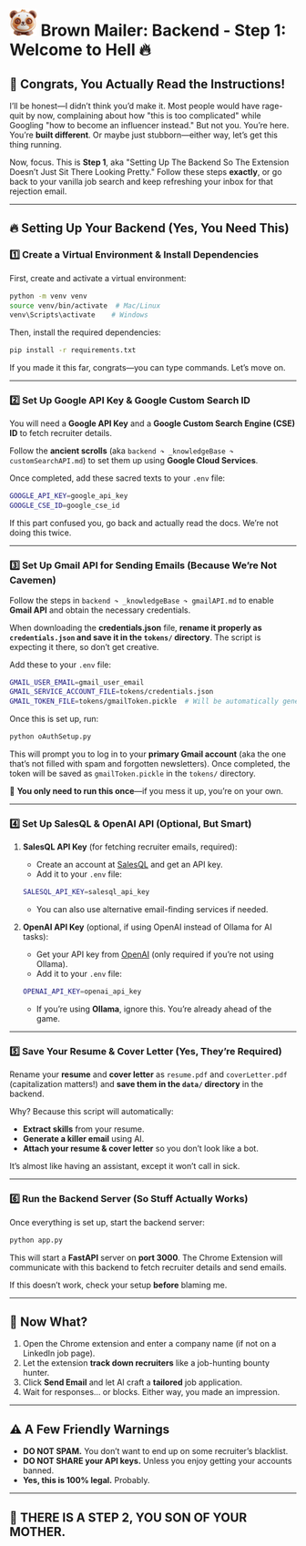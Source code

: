 # ![Brown Mailer Icon](xTension/icons/icon48.png)  Brown Mailer: Backend - Step 1: Welcome to Hell 🔥

## 🎉 Congrats, You Actually Read the Instructions!

I’ll be honest—I didn’t think you’d make it. Most people would have rage-quit by now, complaining about how "this is too complicated" while Googling "how to become an influencer instead." But not you. You’re here. You’re **built different**. Or maybe just stubborn—either way, let’s get this thing running.

Now, focus. This is **Step 1**, aka "Setting Up The Backend So The Extension Doesn’t Just Sit There Looking Pretty." Follow these steps **exactly**, or go back to your vanilla job search and keep refreshing your inbox for that rejection email.

---

## 🔥 Setting Up Your Backend (Yes, You Need This)

### 1️⃣ Create a Virtual Environment & Install Dependencies

First, create and activate a virtual environment:

```sh
python -m venv venv
source venv/bin/activate  # Mac/Linux
venv\Scripts\activate    # Windows
```

Then, install the required dependencies:

```sh
pip install -r requirements.txt
```

If you made it this far, congrats—you can type commands. Let’s move on.

---

### 2️⃣ Set Up Google API Key & Google Custom Search ID

You will need a **Google API Key** and a **Google Custom Search Engine (CSE) ID** to fetch recruiter details.

Follow the **ancient scrolls** (aka `backend ↷ _knowledgeBase ↷ customSearchAPI.md`) to set them up using **Google Cloud Services**.

Once completed, add these sacred texts to your `.env` file:

```sh
GOOGLE_API_KEY=google_api_key
GOOGLE_CSE_ID=google_cse_id
```

If this part confused you, go back and actually read the docs. We’re not doing this twice.

---

### 3️⃣ Set Up Gmail API for Sending Emails (Because We’re Not Cavemen)

Follow the steps in `backend ↷ _knowledgeBase ↷ gmailAPI.md` to enable **Gmail API** and obtain the necessary credentials.

When downloading the **credentials.json** file, **rename it properly as ********************`credentials.json`******************** and save it in the ********************`tokens/`******************** directory**. The script is expecting it there, so don’t get creative.

Add these to your `.env` file:

```sh
GMAIL_USER_EMAIL=gmail_user_email
GMAIL_SERVICE_ACCOUNT_FILE=tokens/credentials.json
GMAIL_TOKEN_FILE=tokens/gmailToken.pickle  # Will be automatically generated
```

Once this is set up, run:

```sh
python oAuthSetup.py
```

This will prompt you to log in to your **primary Gmail account** (aka the one that’s not filled with spam and forgotten newsletters). Once completed, the token will be saved as `gmailToken.pickle` in the `tokens/` directory.

🚨 **You only need to run this once**—if you mess it up, you’re on your own.

---

### 4️⃣ Set Up SalesQL & OpenAI API (Optional, But Smart)

1. **SalesQL API Key** (for fetching recruiter emails, required):

   - Create an account at [SalesQL](https://salesql.com/) and get an API key.
   - Add it to your `.env` file:

   ```sh
   SALESQL_API_KEY=salesql_api_key
   ```

   - You can also use alternative email-finding services if needed.

2. **OpenAI API Key** (optional, if using OpenAI instead of Ollama for AI tasks):

   - Get your API key from [OpenAI](https://platform.openai.com/) (only required if you’re not using Ollama).
   - Add it to your `.env` file:

   ```sh
   OPENAI_API_KEY=openai_api_key
   ```

   - If you’re using **Ollama**, ignore this. You’re already ahead of the game.

---

### 5️⃣ Save Your Resume & Cover Letter (Yes, They’re Required)

Rename your **resume** and **cover letter** as `resume.pdf` and `coverLetter.pdf` (capitalization matters!) and **save them in the ********************`data/`******************** directory** in the backend.

Why? Because this script will automatically:

- **Extract skills** from your resume.
- **Generate a killer email** using AI.
- **Attach your resume & cover letter** so you don’t look like a bot.

It’s almost like having an assistant, except it won’t call in sick.

---

### 6️⃣ Run the Backend Server (So Stuff Actually Works)

Once everything is set up, start the backend server:

```sh
python app.py
```

This will start a **FastAPI** server on **port 3000**. The Chrome Extension will communicate with this backend to fetch recruiter details and send emails.

If this doesn’t work, check your setup **before** blaming me.

---

## 🚀 Now What?

1. Open the Chrome extension and enter a company name (if not on a LinkedIn job page).
2. Let the extension **track down recruiters** like a job-hunting bounty hunter.
3. Click **Send Email** and let AI craft a **tailored** job application.
4. Wait for responses… or blocks. Either way, you made an impression.

---

## ⚠️ A Few Friendly Warnings

- **DO NOT SPAM.** You don’t want to end up on some recruiter’s blacklist.
- **DO NOT SHARE your API keys.** Unless you enjoy getting your accounts banned.
- **Yes, this is 100% legal.** Probably.

---


## 🚨 THERE IS A STEP 2, YOU SON OF YOUR MOTHER.
